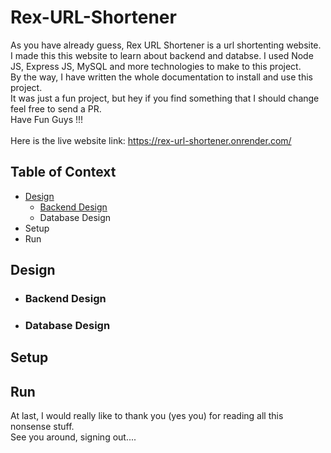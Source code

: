 # Rex-URL-Shortener
As you have already guess, Rex URL Shortener is a url shortenting website. I made this this website to learn about backend and databse. I used Node JS, Express JS, MySQL and more technologies to make to this project. <br/>
By the way, I have written the whole documentation to install and use this project. <br/>
It was just a fun project, but hey if you find something that I should change feel free to send a PR. <br/>
Have Fun Guys !!! <br/>
<br/>
Here is the live website link: https://rex-url-shortener.onrender.com/
<br/>

## Table of Context
- [Design](#design)
  - [Backend Design](#backend-design)
  - Database Design
- Setup
- Run

## Design
- ### Backend Design
- ### Database Design

## Setup



## Run


At last, I would really like to thank you (yes you) for reading all this nonsense stuff. <br/>
See you around, signing out....
